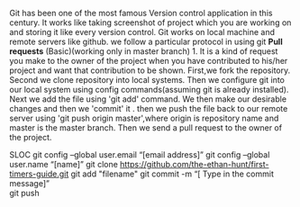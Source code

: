 Git has been one of the most famous Version control application in this century.
It works like taking screenshot of project which you are working on and storing it like every version control.
Git works on local machine and remote servers like github.
we follow a particular protocol in using git
**Pull requests**
    (Basic)(working only in master branch)
    1. It is a kind of request you make to the owner of the project when you have contributed to his/her project and want that contribution to be shown.
    First,we fork the repository.
    Second we clone repository into local systems.
    Then we configure git into our local system using config commands(assuming git is already installed).
    Next we add the file using 'git add' command.
    We then make our desirable changes and then we 'commit' it .
    then we push the file back to our remote server using 'git push origin master',where origin is repository name and master is the master branch.
    Then we send a pull request to the owner of the project. 

SLOC
git config –global user.email “[email address]”
git config –global user.name “[name]”
git clone https://github.com/the-ethan-hunt/first-timers-guide.git
git add "filename"
git commit -m “[ Type in the commit message]”  
git push

